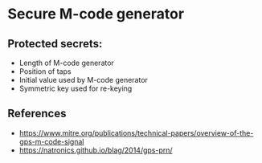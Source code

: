 # Secure M-code generator

## Protected secrets:
* Length of M-code generator
* Position of taps
* Initial value used by M-code generator
* Symmetric key used for re-keying

## References
* https://www.mitre.org/publications/technical-papers/overview-of-the-gps-m-code-signal
* https://natronics.github.io/blag/2014/gps-prn/
